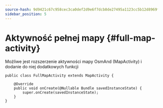 ```yaml
---
source-hash: 9d9421c67c958cec3ca0def2d9e6f7dcb0de27495a1123cc5b12d8969f022143
sidebar_position: 5
---
```


# Aktywność pełnej mapy {#full-map-activity}
Możliwe jest rozszerzenie aktywności mapy OsmAnd (MapActivity) i dodanie do niej dodatkowych funkcji

```
public class FullMapActivity extends MapActivity {

	@Override
	public void onCreate(@Nullable Bundle savedInstanceState) {
		super.onCreate(savedInstanceState);
	}
}
```